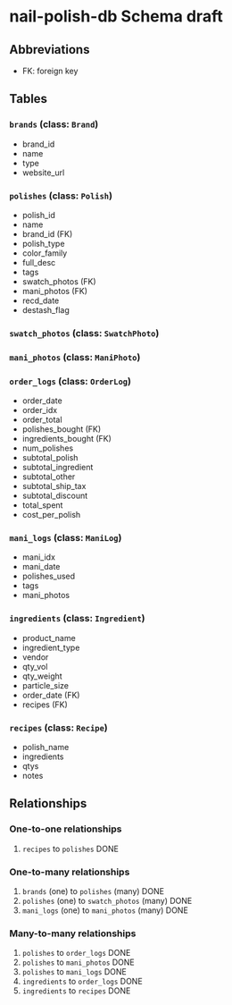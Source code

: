 # nail-polish-db Schema draft

## Abbreviations

- FK: foreign key

## Tables

### `brands` (class: `Brand`)

- brand_id
- name
- type
- website_url

### `polishes` (class: `Polish`)

- polish_id
- name
- brand_id (FK)
- polish_type
- color_family
- full_desc
- tags
- swatch_photos (FK)
- mani_photos (FK)
- recd_date
- destash_flag

### `swatch_photos` (class: `SwatchPhoto`)

### `mani_photos` (class: `ManiPhoto`)

### `order_logs` (class: `OrderLog`)

- order_date
- order_idx
- order_total
- polishes_bought (FK)
- ingredients_bought (FK)
- num_polishes
- subtotal_polish
- subtotal_ingredient
- subtotal_other
- subtotal_ship_tax
- subtotal_discount
- total_spent
- cost_per_polish

### `mani_logs` (class: `ManiLog`)

- mani_idx
- mani_date
- polishes_used
- tags
- mani_photos

### `ingredients` (class: `Ingredient`)

- product_name
- ingredient_type
- vendor
- qty_vol
- qty_weight
- particle_size
- order_date (FK)
- recipes (FK)

### `recipes` (class: `Recipe`)

- polish_name
- ingredients
- qtys
- notes

## Relationships

### One-to-one relationships

1. `recipes` to `polishes` DONE

### One-to-many relationships

1. `brands` (one) to `polishes` (many) DONE
2. `polishes` (one) to `swatch_photos` (many) DONE
3. `mani_logs` (one) to `mani_photos` (many) DONE

### Many-to-many relationships

1. `polishes` to `order_logs` DONE
2. `polishes` to `mani_photos` DONE
3. `polishes` to `mani_logs` DONE
4. `ingredients` to `order_logs` DONE
5. `ingredients` to `recipes` DONE
